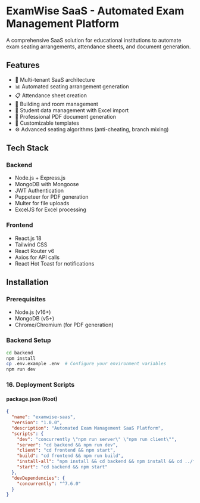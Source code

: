 # ExamWise SaaS - Automated Exam Management Platform

A comprehensive SaaS solution for educational institutions to automate exam seating arrangements, attendance sheets, and document generation.

## Features

- 🏫 Multi-tenant SaaS architecture
- 📊 Automated seating arrangement generation
- 📋 Attendance sheet creation
- 🏢 Building and room management
- 👥 Student data management with Excel import
- 📄 Professional PDF document generation
- 🎨 Customizable templates
- ⚙️ Advanced seating algorithms (anti-cheating, branch mixing)

## Tech Stack

### Backend
- Node.js + Express.js
- MongoDB with Mongoose
- JWT Authentication
- Puppeteer for PDF generation
- Multer for file uploads
- ExcelJS for Excel processing

### Frontend
- React.js 18
- Tailwind CSS
- React Router v6
- Axios for API calls
- React Hot Toast for notifications

## Installation

### Prerequisites
- Node.js (v16+)
- MongoDB (v5+)
- Chrome/Chromium (for PDF generation)

### Backend Setup
```bash
cd backend
npm install
cp .env.example .env  # Configure your environment variables
npm run dev
```

### **16. Deployment Scripts**

#### **package.json (Root)**
```json
{
  "name": "examwise-saas",
  "version": "1.0.0",
  "description": "Automated Exam Management SaaS Platform",
  "scripts": {
    "dev": "concurrently \"npm run server\" \"npm run client\"",
    "server": "cd backend && npm run dev",
    "client": "cd frontend && npm start",
    "build": "cd frontend && npm run build",
    "install-all": "npm install && cd backend && npm install && cd ../frontend && npm install",
    "start": "cd backend && npm start"
  },
  "devDependencies": {
    "concurrently": "^7.6.0"
  }
}